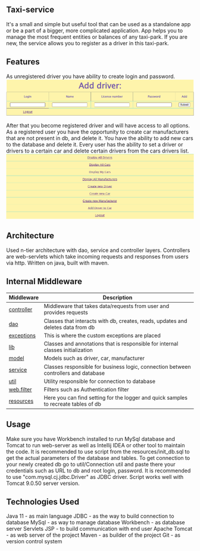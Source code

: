 ## Taxi-service
It's a small and simple but useful tool that can be used as a standalone app or be a part of a bigger,
more complicated application. App helps you to manage the most frequent entities or balances of any taxi-park.
If you are new, the service allows you to register as a driver in this taxi-park.

## Features
As unregistered driver you have ability to create login and password.
<img src="https://github.com/VolodymyrBarik/taxi-service/blob/9e3e3f295e0cef60ce86bbe583fe9617636c178c/Screenshot_1.png">

After that you become registered 
driver and will have access to all options. As a registered user you have the opportunity 
to create car manufacturers that are not present in db, and delete it.
You have the ability to add new cars to the database and delete it.
Every user has the ability to set a driver or drivers to a certain car and delete certain
drivers from the cars drivers list.
<img src="https://github.com/VolodymyrBarik/taxi-service/blob/9e3e3f295e0cef60ce86bbe583fe9617636c178c/Screenshot_2.png">


## Architecture
Used n-tier architecture with dao, service and controller layers.
Controllers are web-servlets which take incoming requests and responses from users via http.
Written on java, built with maven.

## Internal Middleware
| Middleware                                                                                                                               | Description                                                                         |
|------------------------------------------------------------------------------------------------------------------------------------------|-------------------------------------------------------------------------------------|
| [controller](https://github.com/VolodymyrBarik/taxi-service/blob/35c7f69d6502d490ce9a1f21b7db00ede0d3d4e9/src/main/java/taxi/controller) | Middleware that takes data/requests from user and provides requests                 |
| [dao](https://github.com/VolodymyrBarik/taxi-service/blob/35c7f69d6502d490ce9a1f21b7db00ede0d3d4e9/src/main/java/taxi/dao)               | Classes that interacts with db, creates, reads, updates and deletes data from db    |
| [exceptions](https://github.com/VolodymyrBarik/taxi-service/blob/35c7f69d6502d490ce9a1f21b7db00ede0d3d4e9/src/main/java/taxi/exception)  | This is where the custom exceptions are placed                                      |
| [lib](https://github.com/VolodymyrBarik/taxi-service/blob/35c7f69d6502d490ce9a1f21b7db00ede0d3d4e9/src/main/java/taxi/lib)               | Classes and annotations that is responsible for internal classes initialization     |
| [model](https://github.com/VolodymyrBarik/taxi-service/blob/35c7f69d6502d490ce9a1f21b7db00ede0d3d4e9/src/main/java/taxi/model)           | Models such as driver, car, manufacturer                                            |
| [service](https://github.com/VolodymyrBarik/taxi-service/blob/35c7f69d6502d490ce9a1f21b7db00ede0d3d4e9/src/main/java/taxi/service)       | Classes responsible for business logic, connection between controllers and database |
| [util](https://github.com/VolodymyrBarik/taxi-service/blob/35c7f69d6502d490ce9a1f21b7db00ede0d3d4e9/src/main/java/taxi/util)             | Utility responsible for connection to database                                      |
| [web.filter](https://github.com/VolodymyrBarik/taxi-service/blob/35c7f69d6502d490ce9a1f21b7db00ede0d3d4e9/src/main/java/taxi/web/filter) | Filters such as Authentication filter                                               |
| [resources](https://github.com/VolodymyrBarik/taxi-service/blob/53e785fd0807e3a8a31e6c9d2d2deb4dea984d79/src/main/resources)             | Here you can find setting for the logger and quick samples to recreate tables of db |


## Usage
Make sure you have Workbench  installed to run MySql database and Tomcat to run web-server as well as 
Intellij IDEA or other tool to maintain the code.
It is recommended to use script from the resources/init_db.sql to get the actual 
parameters of the database and tables. To get connection to your newly created db
go to util/Connection util and paste there your credentials such as URL to db
and root login, password. It is recommended to use "com.mysql.cj.jdbc.Driver"
as JDBC driver. 
Script works well with Tomcat 9.0.50 server version.

## Technologies Used
Java 11 - as main language
JDBC - as the way to build connection to database
MySql - as way to manage database
Workbench - as database server
Servlets JSP - to build communication with end user
Apache Tomcat - as web server of the project
Maven - as builder of the project
Git - as version control system
